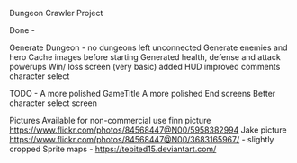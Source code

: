 Dungeon Crawler Project

Done -

Generate Dungeon - no dungeons left unconnected
Generate enemies and hero
Cache images before starting
Generated health, defense and attack powerups
Win/ loss screen (very basic)
added HUD
improved comments
character select


TODO -
A more polished GameTitle
A more polished End screens
Better character select screen



Pictures Available for non-commercial use
finn picture https://www.flickr.com/photos/84568447@N00/5958382994
Jake picture https://www.flickr.com/photos/84568447@N00/3683165967/ - slightly cropped
Sprite maps - https://tebited15.deviantart.com/
